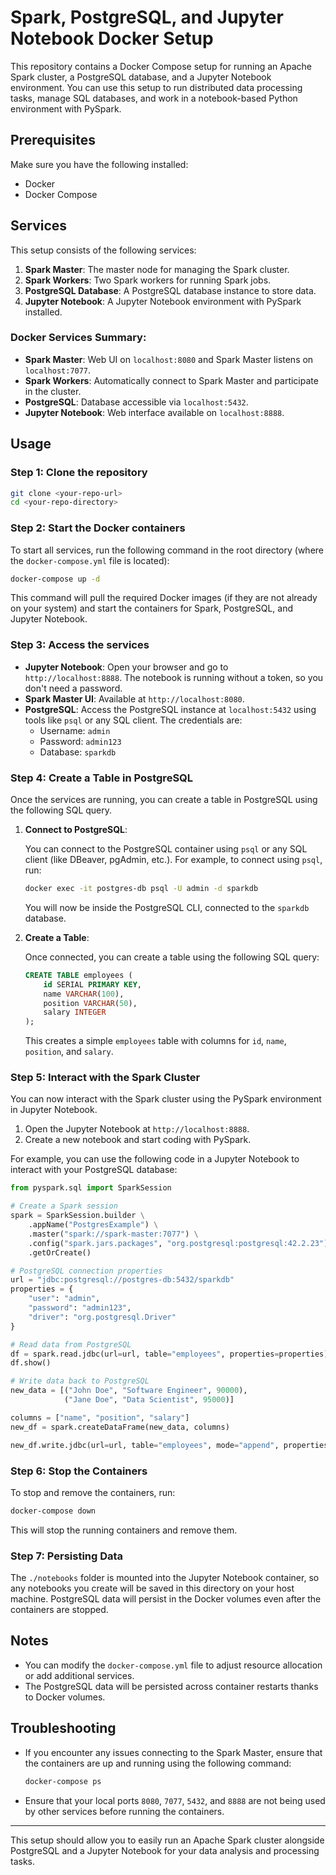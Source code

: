 # Spark, PostgreSQL, and Jupyter Notebook Docker Setup

This repository contains a Docker Compose setup for running an Apache Spark cluster, a PostgreSQL database, and a Jupyter Notebook environment. You can use this setup to run distributed data processing tasks, manage SQL databases, and work in a notebook-based Python environment with PySpark.

## Prerequisites

Make sure you have the following installed:

- Docker
- Docker Compose

## Services

This setup consists of the following services:

1. **Spark Master**: The master node for managing the Spark cluster.
2. **Spark Workers**: Two Spark workers for running Spark jobs.
3. **PostgreSQL Database**: A PostgreSQL database instance to store data.
4. **Jupyter Notebook**: A Jupyter Notebook environment with PySpark installed.

### Docker Services Summary:

- **Spark Master**: Web UI on `localhost:8080` and Spark Master listens on `localhost:7077`.
- **Spark Workers**: Automatically connect to Spark Master and participate in the cluster.
- **PostgreSQL**: Database accessible via `localhost:5432`.
- **Jupyter Notebook**: Web interface available on `localhost:8888`.

## Usage

### Step 1: Clone the repository

```bash
git clone <your-repo-url>
cd <your-repo-directory>
```

### Step 2: Start the Docker containers

To start all services, run the following command in the root directory (where the `docker-compose.yml` file is located):

```bash
docker-compose up -d
```

This command will pull the required Docker images (if they are not already on your system) and start the containers for Spark, PostgreSQL, and Jupyter Notebook.

### Step 3: Access the services

- **Jupyter Notebook**: Open your browser and go to `http://localhost:8888`. The notebook is running without a token, so you don't need a password.
- **Spark Master UI**: Available at `http://localhost:8080`.
- **PostgreSQL**: Access the PostgreSQL instance at `localhost:5432` using tools like `psql` or any SQL client. The credentials are:
  - Username: `admin`
  - Password: `admin123`
  - Database: `sparkdb`

### Step 4: Create a Table in PostgreSQL

Once the services are running, you can create a table in PostgreSQL using the following SQL query.

1. **Connect to PostgreSQL**:

   You can connect to the PostgreSQL container using `psql` or any SQL client (like DBeaver, pgAdmin, etc.). For example, to connect using `psql`, run:

   ```bash
   docker exec -it postgres-db psql -U admin -d sparkdb
   ```

   You will now be inside the PostgreSQL CLI, connected to the `sparkdb` database.

2. **Create a Table**:

   Once connected, you can create a table using the following SQL query:

   ```sql
   CREATE TABLE employees (
       id SERIAL PRIMARY KEY,
       name VARCHAR(100),
       position VARCHAR(50),
       salary INTEGER
   );
   ```

   This creates a simple `employees` table with columns for `id`, `name`, `position`, and `salary`.

### Step 5: Interact with the Spark Cluster

You can now interact with the Spark cluster using the PySpark environment in Jupyter Notebook.

1. Open the Jupyter Notebook at `http://localhost:8888`.
2. Create a new notebook and start coding with PySpark.
   
For example, you can use the following code in a Jupyter Notebook to interact with your PostgreSQL database:

```python
from pyspark.sql import SparkSession

# Create a Spark session
spark = SparkSession.builder \
    .appName("PostgresExample") \
    .master("spark://spark-master:7077") \
    .config("spark.jars.packages", "org.postgresql:postgresql:42.2.23") \
    .getOrCreate()

# PostgreSQL connection properties
url = "jdbc:postgresql://postgres-db:5432/sparkdb"
properties = {
    "user": "admin",
    "password": "admin123",
    "driver": "org.postgresql.Driver"
}

# Read data from PostgreSQL
df = spark.read.jdbc(url=url, table="employees", properties=properties)
df.show()

# Write data back to PostgreSQL
new_data = [("John Doe", "Software Engineer", 90000),
            ("Jane Doe", "Data Scientist", 95000)]

columns = ["name", "position", "salary"]
new_df = spark.createDataFrame(new_data, columns)

new_df.write.jdbc(url=url, table="employees", mode="append", properties=properties)
```

### Step 6: Stop the Containers

To stop and remove the containers, run:

```bash
docker-compose down
```

This will stop the running containers and remove them.

### Step 7: Persisting Data

The `./notebooks` folder is mounted into the Jupyter Notebook container, so any notebooks you create will be saved in this directory on your host machine. PostgreSQL data will persist in the Docker volumes even after the containers are stopped.

## Notes

- You can modify the `docker-compose.yml` file to adjust resource allocation or add additional services.
- The PostgreSQL data will be persisted across container restarts thanks to Docker volumes.

## Troubleshooting

- If you encounter any issues connecting to the Spark Master, ensure that the containers are up and running using the following command:

  ```bash
  docker-compose ps
  ```

- Ensure that your local ports `8080`, `7077`, `5432`, and `8888` are not being used by other services before running the containers.

---

This setup should allow you to easily run an Apache Spark cluster alongside PostgreSQL and a Jupyter Notebook for your data analysis and processing tasks.